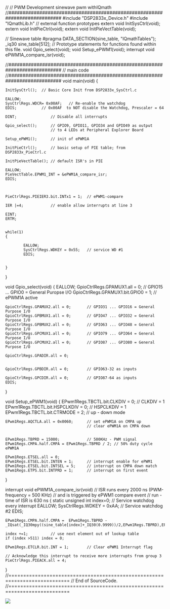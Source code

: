 //
// PWM Development sinewave pwm withIQmath
//###########################################################################
#include "DSP2833x_Device.h"
#include "IQmathLib.h"
// external function prototypes
extern void InitSysCtrl(void);
extern void InitPieCtrl(void);
extern void InitPieVectTable(void);


// Sinewave table
#pragma DATA_SECTION(sine_table, "IQmathTables");
_iq30 sine_table[512];
// Prototype statements for functions found within this file.
void Gpio_select(void);
void Setup_ePWM1(void);
interrupt void ePWM1A_compare_isr(void);

//###########################################################################
//                      main code
//###########################################################################
void main(void)
{

    InitSysCtrl();  // Basic Core Init from DSP2833x_SysCtrl.c

    EALLOW;
    SysCtrlRegs.WDCR= 0x00AF;   // Re-enable the watchdog
    EDIS;           // 0x00AF  to NOT disable the Watchdog, Prescaler = 64

    DINT;               // Disable all interrupts

    Gpio_select();      // GPIO9, GPIO11, GPIO34 and GPIO49 as output
                        // to 4 LEDs at Peripheral Explorer Board

    Setup_ePWM1();      // init of ePWM1A

    InitPieCtrl();      // basic setup of PIE table; from DSP2833x_PieCtrl.c

    InitPieVectTable(); // default ISR's in PIE

    EALLOW;
    PieVectTable.EPWM1_INT = &ePWM1A_compare_isr;
    EDIS;



    PieCtrlRegs.PIEIER3.bit.INTx1 = 1;  // ePWM1-compare

    IER |=4;            // enable allow interrupts at line 3

    EINT;
    ERTM;


    while(1)
    {

            EALLOW;
            SysCtrlRegs.WDKEY = 0x55;   // service WD #1
            EDIS;


    }
}

void Gpio_select(void)
{
    EALLOW;
    GpioCtrlRegs.GPAMUX1.all = 0;       // GPIO15 ... GPIO0 = General Puropse I/O
    GpioCtrlRegs.GPAMUX1.bit.GPIO0 = 1; // ePWM1A active

    GpioCtrlRegs.GPAMUX2.all = 0;       // GPIO31 ... GPIO16 = General Purpose I/O
    GpioCtrlRegs.GPBMUX1.all = 0;       // GPIO47 ... GPIO32 = General Purpose I/O
    GpioCtrlRegs.GPBMUX2.all = 0;       // GPIO63 ... GPIO48 = General Purpose I/O
    GpioCtrlRegs.GPCMUX1.all = 0;       // GPIO79 ... GPIO64 = General Purpose I/O
    GpioCtrlRegs.GPCMUX2.all = 0;       // GPIO87 ... GPIO80 = General Purpose I/O

    GpioCtrlRegs.GPADIR.all = 0;


    GpioCtrlRegs.GPBDIR.all = 0;        // GPIO63-32 as inputs

    GpioCtrlRegs.GPCDIR.all = 0;        // GPIO87-64 as inputs
    EDIS;
}

void Setup_ePWM1(void)
{
    EPwm1Regs.TBCTL.bit.CLKDIV =  0;    // CLKDIV = 1
    EPwm1Regs.TBCTL.bit.HSPCLKDIV = 0;  // HSPCLKDIV = 1
    EPwm1Regs.TBCTL.bit.CTRMODE = 2;    // up - down mode

    EPwm1Regs.AQCTLA.all = 0x0060;      // set ePWM1A on CMPA up
                                        // clear ePWM1A on CMPA down


    EPwm1Regs.TBPRD = 15000;            // 500KHz - PWM signal
    EPwm1Regs.CMPA.half.CMPA = EPwm1Regs.TBPRD / 2; // 50% duty cycle ePWM1A

    EPwm1Regs.ETSEL.all = 0;
    EPwm1Regs.ETSEL.bit.INTEN = 1;      // interrupt enable for ePWM1
    EPwm1Regs.ETSEL.bit.INTSEL = 5;     // interrupt on CMPA down match
    EPwm1Regs.ETPS.bit.INTPRD = 1;      // interrupt on first event
}



interrupt void ePWM1A_compare_isr(void)
// ISR runs every 2000 ns (PWM-frequency = 500 KHz)
// and is triggered by ePWM1 compare event
// run - time of ISR is 630 ns
{
    static unsigned int index=0;
    // Service watchdog every interrupt
    EALLOW;
    SysCtrlRegs.WDKEY = 0xAA;       // Service watchdog #2
    EDIS;

    EPwm1Regs.CMPA.half.CMPA =  EPwm1Regs.TBPRD - _IQsat(_IQ30mpy((sine_table[index]+_IQ30(0.9999))/2,EPwm1Regs.TBPRD),EPwm1Regs.TBPRD,0);

    index +=1;          // use next element out of lookup table
    if (index >511) index = 0;

    EPwm1Regs.ETCLR.bit.INT = 1;        // Clear ePWM1 Interrupt flag

    // Acknowledge this interrupt to receive more interrupts from group 3
    PieCtrlRegs.PIEACK.all = 4;
}
//===========================================================================
// End of SourceCode.
//===========================================================================

![](/Images/sinewave_unipolar_PWM.jpg)

